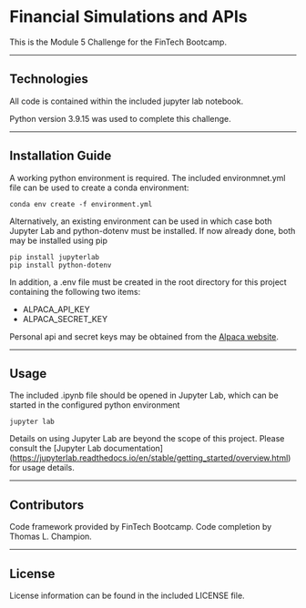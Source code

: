 # Financial Simulations and APIs

This is the Module 5 Challenge for the FinTech Bootcamp.

---

## Technologies

All code is contained within the included jupyter lab notebook. 

Python version 3.9.15 was used to complete this challenge. 

---

## Installation Guide

A working python environment is required. The included environmnet.yml file can be used to create a conda environment:

```
conda env create -f environment.yml

```


Alternatively, an existing environment can be used in which case both Jupyter Lab and python-dotenv must be installed. If now already done, both may be installed using pip

```
pip install jupyterlab
pip install python-dotenv

```


In addition, a .env file must be created in the root directory for this project containing the following two items:
* ALPACA_API_KEY
* ALPACA_SECRET_KEY

Personal api and secret keys may be obtained from the [Alpaca website](https://alpaca.markets).

---

## Usage

The included .ipynb file should be opened in Jupyter Lab, which can be started in the configured python environment

```
jupyter lab
```

Details on using Jupyter Lab are beyond the scope of this project. Please consult the [Jupyter Lab documentation]
(https://jupyterlab.readthedocs.io/en/stable/getting_started/overview.html) for usage details.

---

## Contributors

Code framework provided by FinTech Bootcamp.
Code completion by Thomas L. Champion.

---

## License

License information can be found in the included LICENSE file.
